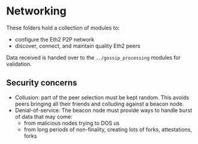 # Networking

These folders hold a collection of modules to:
- configure the Eth2 P2P network
- discover, connect, and maintain quality Eth2 peers

Data received is handed over to the `../gossip_processing` modules for validation.

## Security concerns

- Collusion: part of the peer selection must be kept random. This avoids peers bringing all their friends and colluding against a beacon node.
- Denial-of-service: The beacon node must provide ways to handle burst of data that may come:
  - from malicious nodes trying to DOS us
  - from long periods of non-finality, creating lots of forks, attestations, forks
